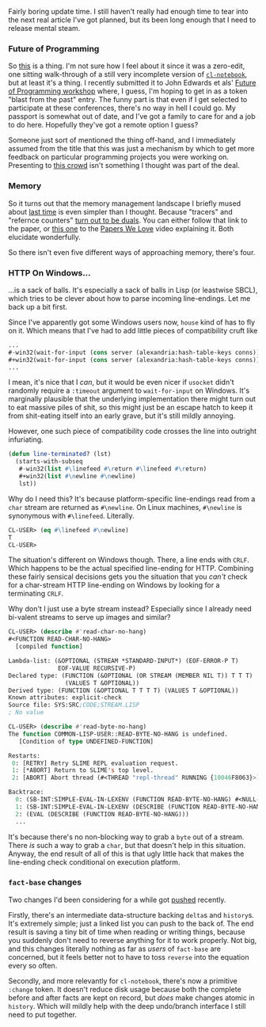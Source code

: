 Fairly boring update time. I still haven't really had enough time to tear into the next real article I've got planned, but its been long enough that I need to release mental steam.

### Future of Programming

So [this](https://vimeo.com/97623064) is a thing. I'm not sure how I feel about it since it was a zero-edit, one sitting walk-through of a still very incomplete version of [`cl-notebook`](https://github.com/Inaimathi/cl-notebook), but at least it's a thing. I recently submitted it to John Edwards et als' [Future of Programming workshop](http://www.future-programming.org/call.html) where, I guess, I'm hoping to get in as a token "blast from the past" entry. The funny part is that even if I get selected to participate at these conferences, there's no way in hell I could go. My passport is somewhat out of date, and I've got a family to care for and a job to do here. Hopefully they've got a remote option I guess?

Someone just sort of mentioned the thing off-hand, and I immediately assumed from the title that this was just a mechanism by which to get more feedback on particular programming projects you were working on. Presenting to [this crowd](https://thestrangeloop.com/) isn't something I thought was part of the deal.

### Memory

So it turns out that the memory management landscape I briefly mused about [last time](/article?name=arbitrary-update-932.html) is even simpler than I thought. Because "tracers" and "refernce counters" [turn out to be duals](http://www.cs.virginia.edu/~cs415/reading/bacon-garbage.pdf). You can either follow that link to the paper, or [this one](https://www.youtube.com/watch?v=XtUtfARSIv8) to the [Papers We Love](https://www.youtube.com/channel/UCoj4eQh_dZR37lL78ymC6XA) video explaining it. Both elucidate wonderfully.

So there isn't even five different ways of approaching memory, there's four.

### HTTP On Windows...

...is a sack of balls. It's especially a sack of balls in Lisp (or leastwise SBCL), which tries to be clever about how to parse incoming line-endings. Let me back up a bit first.

Since I've apparently got some Windows users now, `house` kind of has to fly on it. Which means that I've had to add little pieces of compatibility cruft like

```lisp
...
#-win32(wait-for-input (cons server (alexandria:hash-table-keys conns)) :ready-only t)
#+win32(wait-for-input (cons server (alexandria:hash-table-keys conns)) :ready-only t :timeout 5)
...
```

I mean, it's nice that I *can*, but it would be even nicer if `usocket` didn't randomly require a `:timeout` argument to `wait-for-input` on Windows. It's marginally plausible that the underlying implementation there might turn out to eat massive piles of shit, so this might just be an escape hatch to keep it from shit-eating itself into an early grave, but it's still mildly annoying.

However, one such piece of compatibility code crosses the line into outright infuriating.

```lisp
(defun line-terminated? (lst)
  (starts-with-subseq
   #-win32(list #\linefeed #\return #\linefeed #\return)
   #+win32(list #\newline #\newline)
   lst))
```

Why do I need this? It's because platform-specific line-endings read from a `char` stream are returned as `#\newline`. On Linux machines, `#\newline` is synonymous with `#\linefeed`. Literally.

```lisp
CL-USER> (eq #\linefeed #\newline)
T
CL-USER>
```

The situation's different on Windows though. There, a line ends with `CRLF`. Which happens to be the actual specified line-ending for HTTP. Combining these fairly sensical decisions gets you the situation that you *can't* check for a char-stream HTTP line-ending on Windows by looking for a terminating `CRLF`.

Why don't I just use a byte stream instead? Especially since I already need bi-valent streams to serve up images and similar?

```lisp
CL-USER> (describe #'read-char-no-hang)
#<FUNCTION READ-CHAR-NO-HANG>
  [compiled function]

Lambda-list: (&OPTIONAL (STREAM *STANDARD-INPUT*) (EOF-ERROR-P T)
              EOF-VALUE RECURSIVE-P)
Declared type: (FUNCTION (&OPTIONAL (OR STREAM (MEMBER NIL T)) T T T)
                (VALUES T &OPTIONAL))
Derived type: (FUNCTION (&OPTIONAL T T T T) (VALUES T &OPTIONAL))
Known attributes: explicit-check
Source file: SYS:SRC;CODE;STREAM.LISP
; No value

CL-USER> (describe #'read-byte-no-hang)
The function COMMON-LISP-USER::READ-BYTE-NO-HANG is undefined.
   [Condition of type UNDEFINED-FUNCTION]

Restarts:
 0: [RETRY] Retry SLIME REPL evaluation request.
 1: [*ABORT] Return to SLIME's top level.
 2: [ABORT] Abort thread (#<THREAD "repl-thread" RUNNING {10046F8063}>)

Backtrace:
  0: (SB-INT:SIMPLE-EVAL-IN-LEXENV (FUNCTION READ-BYTE-NO-HANG) #<NULL-LEXENV>)
  1: (SB-INT:SIMPLE-EVAL-IN-LEXENV (DESCRIBE (FUNCTION READ-BYTE-NO-HANG)) #<NULL-LEXENV>)
  2: (EVAL (DESCRIBE (FUNCTION READ-BYTE-NO-HANG)))
  ...
```

It's because there's no non-blocking way to grab a `byte` out of a stream. There *is* such a way to grab a `char`, but that doesn't help in this situation. Anyway, the end result of all of this is that ugly little hack that makes the line-ending check conditional on execution platform.

### `fact-base` changes

Two changes I'd been considering for a while got [pushed](https://github.com/Inaimathi/fact-base) recently.

Firstly, there's an intermediate data-structure backing `delta`s and `history`s. It's extremely simple; just a linked list you can push to the back of. The end result is saving a tiny bit of time when reading or writing things, because you suddenly don't need to reverse anything for it to work properly. Not big, and this changes literally nothing as far as *users* of `fact-base` are concerned, but it feels better not to have to toss `reverse` into the equation every so often.

Secondly, and more relevantly for `cl-notebook`, there's now a primitive `:change` token. It doesn't reduce disk usage because both the complete before and after facts are kept on record, but *does* make changes atomic in `history`. Which will mildly help with the deep undo/branch interface I still need to put together.

